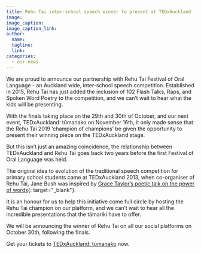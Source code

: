 ```yaml
---
title: Rehu Tai inter-school speech winner to present at TEDxAuckland
image:
image_caption:
image_caption_link:
author:
  name:
  tagline:
  link:
categories:
  - our-news
---
```


We are proud to announce our partnership with Rehu Tai Festival of Oral Language - an Auckland wide, inter-school speech competition. Established in 2015, Rehu Tai has just added the inclusion of 102 Flash Talks, Raps, and Spoken Word Poetry to the competition, and we can’t wait to hear what the kids will be presenting.&nbsp;

With the finals taking place on the 29th and 30th of October, and our next event, TEDxAuckland: tūmanako on November 16th, it only made sense that the Rehu Tai 2019 ‘champion of champions’ be given the opportunity to present their winning piece on the TEDxAuckland stage.

But this isn’t just an amazing coincidence, the relationship between TEDxAuckland and Rehu Tai goes back two years before the first Festival of Oral Language was held.&nbsp;

The original idea to evolution of the traditional speech competition for primary school students came at TEDxAuckland 2013, when co-organiser of Rehu Tai, Jane Bush was inspired by [Grace Taylor’s poetic talk on the power of words](https://youtu.be/LivPMiYik9g){: target="_blank"}.&nbsp;

It is an honour for us to help this initiative come full circle by hosting the Rehu Tai champion on our platform, and we can’t wait to hear all the incredible presentations that the tāmariki have to offer.&nbsp;

We will be announcing the winner of Rehu Tai on all our social platforms on October 30th, following the finals.&nbsp;

Get your tickets to [TEDxAuckland: tūmanako](/events/tumanako/) now.&nbsp;